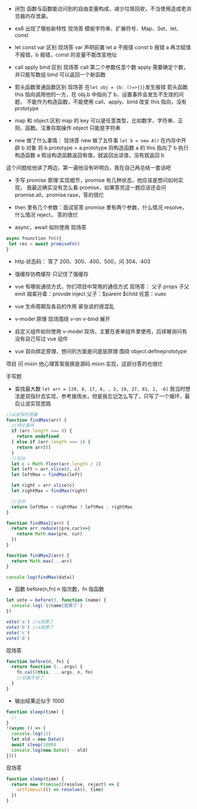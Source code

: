 - 闭包
  函数与函数能访问到的自由变量构成，减少垃圾回收，不当使用造成老浏览器内存泄漏，

- es6 出现了哪些新特性
  现场答
  模板字符串、扩展符号、Map、Set、let、const

- let const var 区别
  现场答
  var 声明前置
  let a 不报错
  const b 报错
  a 再次赋值不报错，b 报错，const 的变量不能改变地址

- call apply bind 区别
  现场答
  call 第二个参数任意个数
  apply 需要确定个数，并只能写数组
  bind 可以返回一个新函数

- 箭头函数普通函数区别
  现场答
  在`let obj = {b: ()=>{}}`发生报错
  箭头函数 this 指向调用他的一方，在 obj.b 中指向了 b，设置事件会发生不生效的问题，
  不能作为构造函数，不能使用 call、apply、bind 改变 this 指向，没有 prototype

- map 和 object 区别
  map 的 key 可以是任意类型，比如数字、字符串、正则、函数。注重存取操作
  object 只能是字符串

- new 做了什么事情：
  现场答 new 做了五件事
  `let b = new A()`
  在内存中开辟 b 对象
  将 b.prototype = a.prototype
  将构造函数 a 的 this 指向了 b
  执行构造函数 a
  假设构造函数返回有值，就返回出该值，没有就返回 b

这个问题给他讲了两边，第一遍他没有听明白，我在自己再总结一套话吧

- 手写 promise 原理:实现细节，promise 有几种状态，他应该是想问如何实现，
  我最近确实没有怎么看 promise，如果答完这一题应该还会问 promise.all，promise.rase，答的很烂

- then 里有几个参数：面试官答 promise 里有两个参数，什么情况 resolve，什么情况 reject，
  答的很烂

- async，await 如何使用
  现场答

```js
async fnunction fn(){
 let res = await promiseFn()
}
```

- http 状态码：
  答了 200、300、400、500，问 304、403
- 强缓存协商缓存
  只记住了强缓存

- vue 有哪些通信方式，你们项目中常用的通信方式
  现场答：
  父子 props
  子父 emit
  祖辈孙辈：provide inject
  父子：$parent $child
  任意：vuex

- vue 生命周期及各自的作用
  紧张说的很混乱
- v-model 原理
  现场围绕 v-on v-bind 展开
- 自定义组件如何使用 v-model
  现场，主要在表单组件里使用，后续被询问有没有自己写过 vue 组件

- vue 双向绑定原理，想问的方面是问底层原理
  围绕 object.defineprototype

项目
问 mixin 他心理答案我猜是源码 mixin 实现，这部分答的也很烂

手写题

- 查找最大数
  `let arr = [29, 8, 17, 6, , 3, 19, 27, 81, 2, -6]`
  我当时想法是双指针去实现，参考接雨水，但是我忘记怎么写了，只写了一个循环，最后让说实现思路

```js
//以前写的答案
function findMax(arr) {
  //终止条件
  if (arr.length === 0) {
    return undefined
  } else if (arr.length === 1) {
    return arr[0]
  }
  //划分
  let c = Math.floor(arr.length / 2)
  let left = arr.slice(0, c)
  let leftMax = findMax(left)

  let right = arr.slice(c)
  let rightMax = findMax(right)

  //合并
  return leftMax > rightMax ? leftMax : rightMax
}

function findMax1(arr) {
  return arr.reduce((pre,cur)=>{
    return Math.max(pre, cur)
  })
}

function findMax2(arr) {
  return Math.max(...arr)
}

console.log(findMax(data))
```

- 函数 before(n,fn)
  n 指次数，fn 指函数

```js
let vote = before(3, function (name) {
  console.log(`${name}投票了`)
})

vote('a') //a投票了
vote('b') //a投票了
vote('c')
vote('d')
```

现场答

```js
function before(n, fn) {
  return function (...args) {
    fn.call(this, ...args, n, fn)
    //后面不会了
  }
}
```

- 输出结果近似于 1000

```js
function sleep(time) {
  //
}
!(async () => {
  console.log(11)
  let old = new Data()
  await sleep(1000)
  console.log(new Date() - old)
})()
```

现场答

```js
function sleep(time) {
  return new Promise((resolve, reject) => {
    setTimeout(() => resolve(), time)
  })
}
```
